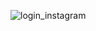![login_instagram](https://user-images.githubusercontent.com/54564103/96531284-a5ee8f00-125f-11eb-8adc-7606a5ed0d1c.png)
